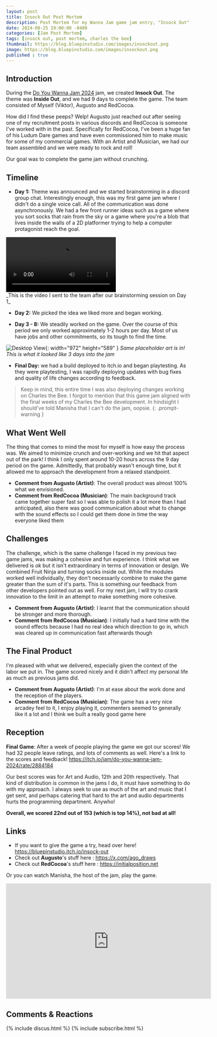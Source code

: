 ```yaml
---
layout: post
title: Insock Out Post Mortem
description: Post Mortem for my Wanna Jam game jam entry, "Insock Out"
date: 2024-08-25 19:00:00 -0400
categories: [Jam Post Mortem]
tags: [insock out, post mortem, charles the bee]
thumbnail: https://blog.bluepinstudio.com/images/insockout.png
image: https://blog.bluepinstudio.com/images/insockout.png
published : true
---
```


## Introduction

During the [Do You Wanna Jam 2024](https://itch.io/jam/do-you-wanna-jam-2024) jam, we created **Insock Out**. The theme was **Inside Out**, and we had 9 days to complete the game. The team consisted of Myself (Viktor), Augusto and RedCocoa.

How did I find these peeps? Welp! Augusto just reached out after seeing one of my recruitment posts in various discords and RedCocoa is someone I've worked with in the past. Specifically for RedCocoa, I've been a huge fan of his Ludum Dare games and have even commissioned him to make music for some of my commercial games. With an Artist and Musician, we had our team assembled and we were ready to rock and roll!

Our goal was to complete the game jam without crunching.

## Timeline

- **Day 1:** Theme was announced and we started brainstorming in a discord group chat. Interestingly enough, this was my first game jam where I didn't do a single voice call. All of the communication was done asynchronously. We had a few front runner ideas such as a game where you sort socks that rain from the sky or a game where you're a blob that lives inside the walls of a 2D platformer trying to help a computer protagonist reach the goal.

<div style="max-width: 100%; height: auto;">
  <video style="max-width: 100%; height: auto;" controls>
    <source src="{{ 'https://blog.bluepinstudio.com/images/insock1.mp4' | relative_url }}" type="video/mp4">
    Your browser does not support the video tag.
  </video>
</div>
_This is the video I sent to the team after our brainstorming session on Day 1_

- **Day 2:** We picked the idea we liked more and began working.

- **Day 3 - 8:** We steadily worked on the game. Over the course of this period we only worked approximately 1-2 hours per day. Most of us have jobs and other commitments, so its tough to find the time.

![Desktop View](https://blog.bluepinstudio.com/images/insock2.png){: width="972" height="589" }
_Same placeholder art is in! This is what it looked like 3 days into the jam_

- **Final Day:** we had a build deployed to itch.io and began playtesting. As they were playtesting, I was rapidly deploying updates with bug fixes and quality of life changes according to feedback.

> Keep in mind, this entire time I was also deploying changes working on Charles the Bee. I forgot to mention that this game jam aligned with the final weeks of my Charles the Bee development. In hindsight I should've told Manisha that I can't do the jam, oopsie.
{: .prompt-warning } 


## What Went Well

The thing that comes to mind the most for myself is how easy the process was. We aimed to minimize crunch and over-working and we hit that aspect out of the park! I think I only spent around 10-20 hours across the 9 day period on the game. Admittedly, that probably wasn't enough time, but it allowed me to approach the development from a relaxed standpoint.

- **Comment from Augusto (Artist)**: The overall product was almost 100% what we envisioned.
- **Comment from RedCocoa (Musician)**: The main background track came together super fast so I was able to polish it a lot more than I had anticipated, also there was good communication about what to change with the sound effects so I could get them done in time the way everyone liked them


## Challenges

The challenge, which is the same challenge I faced in my previous two game jams, was making a cohesive and fun experience. I think what we delivered is _ok_ but it isn't extraordinary in terms of innovation or design. We combined Fruit Ninja and turning socks inside out. While the modules worked well individually, they don't necessarily combine to make the game greater than the sum of it's parts. This is something our feedback from other developers pointed out as well. For my next jam, I will try to crank innovation to the limit in an attempt to make something more cohesive.

- **Comment from Augusto (Artist)**: I learnt that the communication should be stronger and more thorough.
- **Comment from RedCocoa (Musician)**: I initially had a hard time with the sound effects because I had no real idea which direction to go in, which was cleared up in communication fast afterwards though


## The Final Product

I'm pleased with what we delivered, especially given the context of the labor we put in. The game scored nicely and it didn't affect my personal life as much as previous jams did.

- **Comment from Augusto (Artist)**: I'm at ease about the work done and the reception of the players.
- **Comment from RedCocoa (Musician)**: The game has a very nice arcadey feel to it, I enjoy playing it, commenters seemed to generally like it a lot and I think we built a really good game here



## Reception

**Final Game**: After a week of people playing the game we got our scores! We had 32 people leave ratings, and lots of comments as well. Here's a link to the scores and feedback! <https://itch.io/jam/do-you-wanna-jam-2024/rate/2884184>

Our best scores was for Art and Audio, 12th and 20th respectively. That kind of distribution is common in the jams I do, it must have something to do with my approach. I always seek to use as much of the art and music that I get sent, and perhaps catering that hard to the art and audio departments hurts the programming department. Anywho! 

**Overall, we scored 22nd out of 153 (which is top 14%), not bad at all!**


## Links

- If you want to give the game a try, head over here! <https://bluepinstudio.itch.io/insock-out>
- Check out **Augusto**'s stuff here : <https://x.com/ago_draws>
- Check out **RedCocoa**'s stuff here : <https://initialposition.net>

Or you can watch Manisha, the host of the jam, play the game.
<iframe width="560" height="315" src="https://www.youtube.com/embed/LhJH53CKRV4?si=wd0bU1BrjLSCOnfV&amp;start=17522" title="YouTube video player" frameborder="0" allow="accelerometer; autoplay; clipboard-write; encrypted-media; gyroscope; picture-in-picture; web-share" referrerpolicy="strict-origin-when-cross-origin" allowfullscreen></iframe>

## Comments & Reactions

{% include discus.html %}
{% include subscribe.html %}